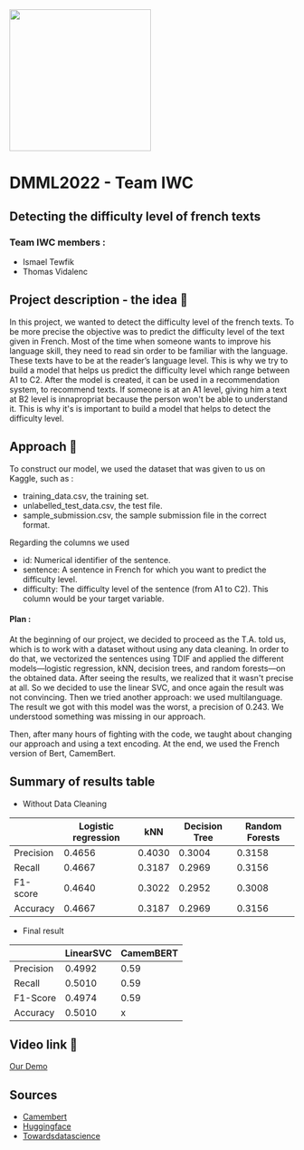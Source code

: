 <img src='https://upload.wikimedia.org/wikipedia/commons/7/77/Logo_HEC_Lausanne.png' width="250">

# DMML2022 - Team IWC

## Detecting the difficulty level of french texts
### Team IWC members : 

- Ismael Tewfik
- Thomas Vidalenc


## Project description - the idea 💎

In this project, we wanted to detect the difficulty level of the french texts. To be more precise the objective was to predict the difficulty level of the text given in French. Most of the time when someone wants to improve his language skill, they need to read sin order to be familiar with the language. These texts have to be at the reader’s language level. This is why we try to build a model that helps us predict the difficulty level which range between A1 to C2. After the model is created, it can be used in a recommendation system, to recommend texts. If someone is at an A1 level, giving him a text at B2 level is innapropriat because the person won't be able to understand it. This is why it's is important to build a model that helps to detect the difficulty level. 

## Approach 📂
To construct our model, we used the dataset that was given to us on Kaggle, such as : 

- training_data.csv, the training set.
- unlabelled_test_data.csv, the test file.
- sample_submission.csv, the sample submission file in the correct format.

Regarding the columns we used

- id: Numerical identifier of the sentence.
- sentence: A sentence in French for which you want to predict the difficulty level.
- difficulty: The difficulty level of the sentence (from A1 to C2). This column would be your target variable.

#### Plan :

At the beginning of our project, we decided to proceed as the T.A. told us, which is to work with a dataset without using any data cleaning. In order to do that, we vectorized the sentences using TDIF and applied the different models—logistic regression, kNN, decision trees, and random forests—on the obtained data. After seeing the results, we realized that it wasn't precise at all. So we decided to use the linear SVC, and once again the result was not convincing. Then we tried another approach: we used multilanguage. The result we got with this model was the worst, a precision of 0.243. We understood something was missing in our approach.

Then, after many hours of fighting with the code, we taught about changing our approach and using a text encoding. At the end, we used the French version of Bert, CamemBert.



## Summary of results table

- Without Data Cleaning

|  | Logistic regression |kNN	| Decision Tree | Random Forests |
| ------------- | ------------- |----------| ------------- | ------------- |
| Precision |0.4656|0.4030| 0.3004 | 0.3158 |
| Recall |0.4667|0.3187| 0.2969 | 0.3156 |
| F1-score | 0.4640|0.3022| 0.2952 | 0.3008 |
| Accuracy | 0.4667 |0.3187| 0.2969 | 0.3156 |


- Final result

|| LinearSVC | CamemBERT | 
| --- | --- |---|
| Precision | 0.4992 |  0.59 |
| Recall | 0.5010 |  0.59 | 
| F1-Score | 0.4974 |  0.59 | 
| Accuracy |0.5010 |   x|  


## Video link 🎥 



[Our Demo](https://www.youtube.com/watch?v=oYBoJ4mTyOY)

## Sources

- [Camembert](https://camembert-model.fr)
- [Huggingface](https://huggingface.co)
- [Towardsdatascience](https://towardsdatascience.com/whats-hugging-face-122f4e7eb11a)
